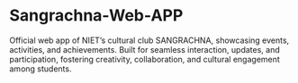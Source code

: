 # Sangrachna-Web-APP
Official web app of NIET’s cultural club SANGRACHNA, showcasing events, activities, and achievements. Built for seamless interaction, updates, and participation, fostering creativity, collaboration, and cultural engagement among students.
